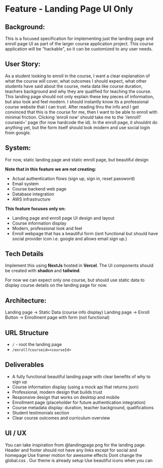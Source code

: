 # Feature - Landing Page UI Only

## Background:
This is a focused specification for implementing just the landing page and enroll page UI as part of the larger course application project. This course application will be "hackable", so it can be customized to any user needs.

## User Story:
As a student looking to enroll in the course, I want a clear explanation of what the course will cover, what outcomes I should expect, what other students have said about the course, meta data like course duration, teachers background and why they are qualified for teaching the course. This landing page should not only explain these key pieces of information, but also look and feel modern. I should instantly know its a professional course website that I can trust. After reading thru the info and I get convinced that this is the course for me, then I want to be able to enroll with minimal friction.  Clicking 'enroll now' should take me to the '/enroll?courseid=<courseid>' page (for now hardcode the id).  In the enroll page, it shouldnt do anything yet, but the form itself should look modern and use social login from google.

## System:
For now, static landing page and static enroll page, but beautiful design

**Note that in this feature we are not creating:**
- Actual authentication flows (sign up, sign in, reset password)
- Email system
- Course backend web page
- Database integration
- AWS infrastructure

**This feature focuses only on:**
- Landing page and enroll page UI design and layout
- Course information display
- Modern, professional look and feel
- Enroll webpage that has a beautiful form (isnt functional but should have social provider icon i.e. google and allows email sign up.)

## Tech Details
Implement this using **NextJs** hosted in **Vercel**. The UI components should be created with **shadcn** and **tailwind**. 

For now we can expect only one course, but should use static data to display course details on the landing page for now.

## Architecture:
Landing page -> Static Data (course info display)
Landing page -> Enroll Button -> Enrollment page with form (not functional)

## URL Structure
- `/` - root the landing page
- `/enroll?courseid=<courseId>`

## Deliverables
- A fully functional beautiful landing page with clear benefits of why to sign up
- Course information display (using a mock api that returns json)
- Professional, modern design that builds trust
- Responsive design that works on desktop and mobile
- Enrollment page (placeholder for future authentication integration)
- Course metadata display: duration, teacher background, qualifications
- Student testimonials section
- Clear course outcomes and curriculum overview

## UI / UX
You can take inspiration from @landingpage.png for the landing page.
Header and footer should not have any links except for social and homepage
Use framer motion for awesome effects
Dont change the global.css .  Our theme is already setup
Use beautiful icons when you can